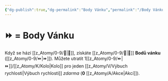 ```yaml
---
{"dg-publish":true,"dg-permalink":"Body Vánku","permalink":"/Body Vánku/"}
---
```


# ⏩ = Body Vánku
Když se hází [[z_Atomy/0-9/🏁\|🏁]], získáte [[z_Atomy/0-9/🎯\|🎯]] **Bodů vánku** ([[z_Atomy/0-9/⏩\|⏩]]). 
Můžete utratit 1[[z_Atomy/0-9/⏩\|⏩]]/[[z_Atomy/K/Kolo\|Kolo]] pro jeden [[z_Atomy/V/Výbuch rychlosti\|Výbuch rychlosti]] *zdarma* (**0** [[z_Atomy/A/Akce\|Akcí]]).